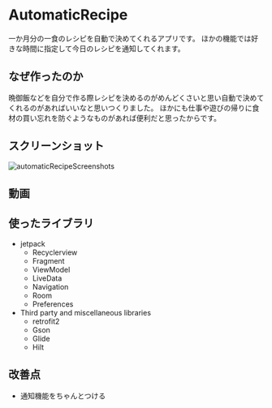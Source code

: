 # AutomaticRecipe
一か月分の一食のレシピを自動で決めてくれるアプリです。
ほかの機能では好きな時間に指定して今日のレシピを通知してくれます。

## なぜ作ったのか  
晩御飯などを自分で作る際レシピを決めるのがめんどくさいと思い自動で決めてくれるのがあればいいなと思いつくりました。
ほかにも仕事や遊びの帰りに食材の買い忘れを防ぐようなものがあれば便利だと思ったからです。

## スクリーンショット
![automaticRecipeScreenshots](https://user-images.githubusercontent.com/98923767/155640987-f6549bc3-1024-42e1-b07c-375f6cf20adf.png)

## 動画

## 使ったライブラリ
- jetpack
  - Recyclerview
  - Fragment
  - ViewModel
  - LiveData
  - Navigation
  - Room
  - Preferences
- Third party and miscellaneous libraries
  - retrofit2
  - Gson
  - Glide
  - Hilt

## 改善点
- 通知機能をちゃんとつける
